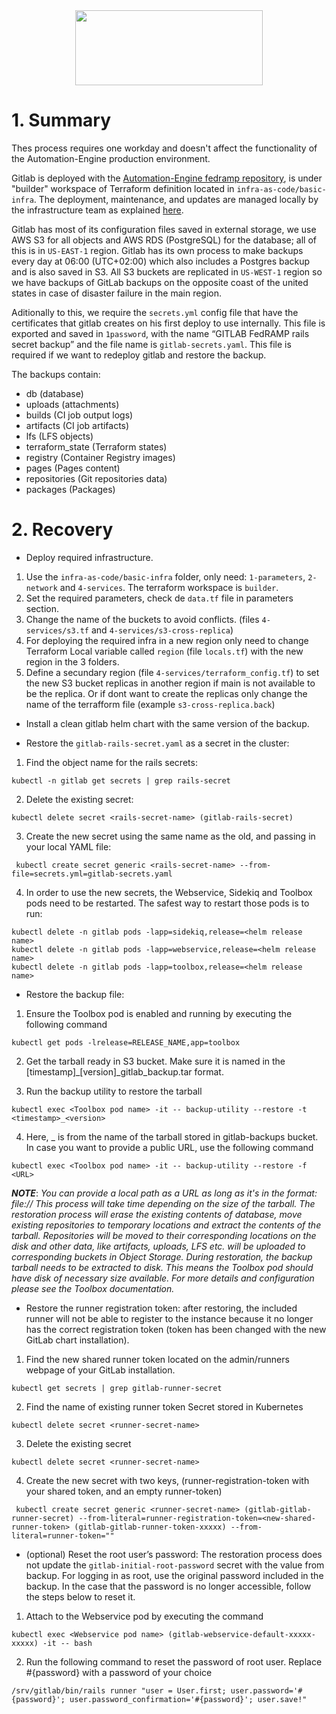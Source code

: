<div align="center">
<img src="http://photos.prnewswire.com/prnfull/20141022/153661LOGO?p=publish"  width="300" height="120">
</div>

# 1. Summary

Thes process requires one workday and doesn't affect the functionality of the Automation-Engine production environment.

Gitlab is deployed with the [Automation-Engine fedramp repository](https://gitlab.fedramp.mettel-automation.net/mettel/fedramp-automation-engine), is under "builder" workspace of Terraform definition located in `infra-as-code/basic-infra`. The deployment, maintenance, and updates are managed locally by the infrastructure team as explained [here](../manual_configurations/GITLAB_MAINTENANCE.md).

Gitlab has most of its configuration files saved in external storage, we use AWS S3 for all objects and AWS RDS (PostgreSQL) for the database; all of this is in `US-EAST-1` region. Gitlab has its own process to make backups every day at 06:00 (UTC+02:00) which also includes a Postgres backup and is also saved in S3. All S3 buckets are replicated in `US-WEST-1` region so we have backups of GitLab backups on the opposite coast of the united states in case of disaster failure in the main region.

Aditionally to this, we require the `secrets.yml` config file that have the certificates that gitlab creates on his first deploy to use internally. This file is exported and saved in `1password`, with the name “GITLAB FedRAMP rails secret backup” and the file name is `gitlab-secrets.yaml`. This file is required if we want to redeploy gitlab and restore the backup.

The backups contain:
* db (database)
* uploads (attachments)
* builds (CI job output logs)
* artifacts (CI job artifacts)
* lfs (LFS objects)
* terraform_state (Terraform states)
* registry (Container Registry images)
* pages (Pages content)
* repositories (Git repositories data)
* packages (Packages)

# 2. Recovery

* Deploy required infrastructure. 

1. Use the `infra-as-code/basic-infra` folder, only need: `1-parameters`, `2-network` and `4-services`. The terraform workspace is `builder`.
2. Set the required parameters, check de `data.tf` file in parameters section.
3. Change the name of the buckets to avoid conflicts. (files `4-services/s3.tf` and `4-services/s3-cross-replica`)
4. For deploying the required infra in a new region only need to change Terraform Local variable called `region` (file `locals.tf`) with the new region in the 3 folders.
5. Define a secundary region (file `4-services/terraform_config.tf`) to set the new S3 bucket replicas in another region if main is not available to be the replica. Or if dont want to create the replicas only change the name of the terrafform file (example `s3-cross-replica.back`)

* Install a clean gitlab helm chart with the same version of the backup.

* Restore the `gitlab-rails-secret.yaml` as a secret in the cluster:

1. Find the object name for the rails secrets:
````
kubectl -n gitlab get secrets | grep rails-secret
````

2. Delete the existing secret:

```    
kubectl delete secret <rails-secret-name> (gitlab-rails-secret)
```

3. Create the new secret using the same name as the old, and passing in your local YAML file:
```
 kubectl create secret generic <rails-secret-name> --from-file=secrets.yml=gitlab-secrets.yaml
```

4. In order to use the new secrets, the Webservice, Sidekiq and Toolbox pods need to be restarted. The safest way to restart those pods is to run:
```
kubectl delete -n gitlab pods -lapp=sidekiq,release=<helm release name>
kubectl delete -n gitlab pods -lapp=webservice,release=<helm release name>
kubectl delete -n gitlab pods -lapp=toolbox,release=<helm release name>
```

* Restore the backup file:

1. Ensure the Toolbox pod is enabled and running by executing the following command
```
kubectl get pods -lrelease=RELEASE_NAME,app=toolbox
```

2. Get the tarball ready in S3 bucket. Make sure it is named in the [timestamp]_[version]_gitlab_backup.tar format.

3. Run the backup utility to restore the tarball
```
kubectl exec <Toolbox pod name> -it -- backup-utility --restore -t <timestamp>_<version>
```
4. Here, <timestamp>_<version> is from the name of the tarball stored in gitlab-backups bucket. In case you want to provide a public URL, use the following command
```
kubectl exec <Toolbox pod name> -it -- backup-utility --restore -f <URL>
```
***NOTE***: *You can provide a local path as a URL as long as it's in the format: file://<path>*
*This process will take time depending on the size of the tarball.*
*The restoration process will erase the existing contents of database, move existing repositories to temporary locations and extract the contents of the tarball. Repositories will be moved to their corresponding locations on the disk and other data, like artifacts, uploads, LFS etc. will be uploaded to corresponding buckets in Object Storage.*
*During restoration, the backup tarball needs to be extracted to disk. This means the Toolbox pod should have disk of necessary size available. For more details and configuration please see the Toolbox documentation.*

* Restore the runner registration token:
    after restoring, the included runner will not be able to register to the instance because it no longer has the correct registration token (token has been changed with the new GitLab chart installation). 

1. Find the new shared runner token located on the admin/runners webpage of your GitLab installation.
```
kubectl get secrets | grep gitlab-runner-secret
```

2. Find the name of existing runner token Secret stored in Kubernetes
```
kubectl delete secret <runner-secret-name>
```

3. Delete the existing secret
```
kubectl delete secret <runner-secret-name>
```

4. Create the new secret with two keys, (runner-registration-token with your shared token, and an empty runner-token)
```
 kubectl create secret generic <runner-secret-name> (gitlab-gitlab-runner-secret) --from-literal=runner-registration-token=<new-shared-runner-token> (gitlab-gitlab-runner-token-xxxxx) --from-literal=runner-token=""
```

* (optional) Reset the root user’s password:
    The restoration process does not update the `gitlab-initial-root-password` secret with the value from backup. For logging in as root, use the original password included in the backup. In the case that the password is no longer accessible, follow the steps below to reset it.
    
1. Attach to the Webservice pod by executing the command
```
kubectl exec <Webservice pod name> (gitlab-webservice-default-xxxxx-xxxxx) -it -- bash
```

2. Run the following command to reset the password of root user. Replace #{password} with a password of your choice
```
/srv/gitlab/bin/rails runner "user = User.first; user.password='#{password}'; user.password_confirmation='#{password}'; user.save!"
```
